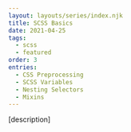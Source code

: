 ```yaml
---
layout: layouts/series/index.njk
title: SCSS Basics
date: 2021-04-25
tags:
  - scss
  - featured
order: 3
entries:
  - CSS Preprocessing
  - SCSS Variables
  - Nesting Selectors
  - Mixins
---
```


[description]

